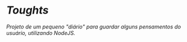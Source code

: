 # **_Toughts_**  

_Projeto de um pequeno "diário" para guardar alguns pensamentos do usuário, utilizando NodeJS._
